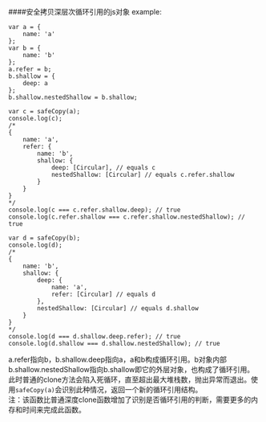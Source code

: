 ####安全拷贝深层次循环引用的js对象
example:  
```
var a = {
    name: 'a'
};
var b = {
    name: 'b'
};
a.refer = b;
b.shallow = {
    deep: a
};
b.shallow.nestedShallow = b.shallow;
```
```
var c = safeCopy(a);
console.log(c);
/*
{
    name: 'a',
    refer: {
        name: 'b',
        shallow: {
            deep: [Circular], // equals c
            nestedShallow: [Circular] // equals c.refer.shallow
        }
    }
}
*/
console.log(c === c.refer.shallow.deep); // true
console.log(c.refer.shallow === c.refer.shallow.nestedShallow); // true
```
```
var d = safeCopy(b);
console.log(d);
/*
{
    name: 'b',
    shallow: {
        deep: {
            name: 'a',
            refer: [Circular] // equals d
        },
        nestedShallow: [Circular] // equals d.shallow
    }
}
*/
console.log(d === d.shallow.deep.refer); // true
console.log(d.shallow === d.shallow.nestedShallow); // true
```
a.refer指向b，b.shallow.deep指向a，a和b构成循环引用。b对象内部b.shallow.nestedShallow指向b.shallow即它的外层对象，也构成了循环引用。  
此时普通的clone方法会陷入死循环，直至超出最大堆栈数，抛出异常而退出。使用`safeCopy(a)`会识别此种情况，返回一个新的循环引用结构。  
注：该函数比普通深度clone函数增加了识别是否循环引用的判断，需要更多的内存和时间来完成此函数。  

